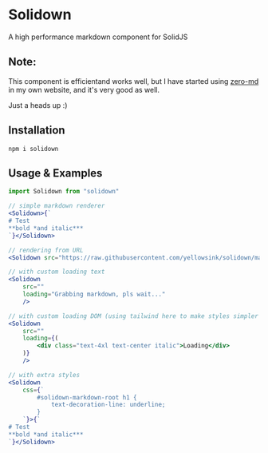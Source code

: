 # Solidown

A high performance markdown component for SolidJS

## Note:
This component is efficientand works well,
but I have started using [zero-md](https://zerodevx.github.io/zero-md/) in my own website,
and it's very good as well.

Just a heads up :)

## Installation
```
npm i solidown
```

## Usage & Examples
```jsx
import Solidown from "solidown"

// simple markdown renderer
<Solidown>{`
# Test
**bold *and italic***
`}</Solidown>

// rendering from URL
<Solidown src="https://raw.githubusercontent.com/yellowsink/solidown/master/README.md" />

// with custom loading text
<Solidown
    src=""
    loading="Grabbing markdown, pls wait..."
    />

// with custom loading DOM (using tailwind here to make styles simpler but thats unrelated)
<Solidown
    src=""
    loading={(
        <div class="text-4xl text-center italic">Loading</div>
    )}
    />

// with extra styles
<Solidown
    css={`
        #solidown-markdown-root h1 {
            text-decoration-line: underline;
        }
    `}>{`
# Test
**bold *and italic***
`}</Solidown>
```
